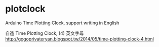 plotclock
=========

Arduino Time Plotting Clock, support writing in English

自造 Time Plotting Clock, (4) 英文字母
http://gogoprivateryan.blogspot.tw/2014/05/time-plotting-clock-4.html

